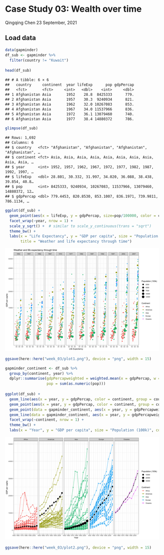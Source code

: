 Case Study 03: Wealth over time
================
Qingqing Chen
23 September, 2021

## Load data

``` r
data(gapminder)
df_sub <- gapminder %>% 
  filter(country != "Kuwait")

head(df_sub)
```

    ## # A tibble: 6 × 6
    ##   country     continent  year lifeExp      pop gdpPercap
    ##   <fct>       <fct>     <int>   <dbl>    <int>     <dbl>
    ## 1 Afghanistan Asia       1952    28.8  8425333      779.
    ## 2 Afghanistan Asia       1957    30.3  9240934      821.
    ## 3 Afghanistan Asia       1962    32.0 10267083      853.
    ## 4 Afghanistan Asia       1967    34.0 11537966      836.
    ## 5 Afghanistan Asia       1972    36.1 13079460      740.
    ## 6 Afghanistan Asia       1977    38.4 14880372      786.

``` r
glimpse(df_sub)
```

    ## Rows: 1,692
    ## Columns: 6
    ## $ country   <fct> "Afghanistan", "Afghanistan", "Afghanistan", "Afghanistan", …
    ## $ continent <fct> Asia, Asia, Asia, Asia, Asia, Asia, Asia, Asia, Asia, Asia, …
    ## $ year      <int> 1952, 1957, 1962, 1967, 1972, 1977, 1982, 1987, 1992, 1997, …
    ## $ lifeExp   <dbl> 28.801, 30.332, 31.997, 34.020, 36.088, 38.438, 39.854, 40.8…
    ## $ pop       <int> 8425333, 9240934, 10267083, 11537966, 13079460, 14880372, 12…
    ## $ gdpPercap <dbl> 779.4453, 820.8530, 853.1007, 836.1971, 739.9811, 786.1134, …

``` r
ggplot(df_sub) +
  geom_point(aes(x = lifeExp, y = gdpPercap, size=pop/100000, color = continent)) + 
  facet_wrap(~year, nrow = 1) +
  scale_y_sqrt() +  # similar to scale_y_continuous(trans = "sqrt") 
  theme_bw() + 
  labs(x = "Life Expectancy", y = "GDP per capita", size = "Population (100k)", color = "Continent", 
       title = "Weather and life expectancy through time")
```

![](case_study_03_files/figure-gfm/unnamed-chunk-2-1.png)<!-- -->

``` r
ggsave(here::here("week_03/plot1.png"), device = "png", width = 15)
```

``` r
gapminder_continent <- df_sub %>% 
  group_by(continent, year) %>% 
  dplyr::summarise(gdpPercapweighted = weighted.mean(x = gdpPercap, w = pop), 
                   pop = sum(as.numeric(pop)))

ggplot(df_sub) +
  geom_line(aes(x = year, y = gdpPercap, color = continent, group = country)) +
  geom_point(aes(x = year, y = gdpPercap, color = continent, group = country)) +
  geom_point(data = gapminder_continent, aes(x = year, y = gdpPercapweighted, size = pop/100000)) + 
  geom_line(data = gapminder_continent, aes(x = year, y = gdpPercapweighted)) +
  facet_wrap(~continent, nrow = 1) +
  theme_bw() + 
  labs(x = "Year", y = "GDP per capita", size = "Population (100k)", color = "Continent")
```

![](case_study_03_files/figure-gfm/unnamed-chunk-3-1.png)<!-- -->

``` r
ggsave(here::here("week_03/plot2.png"), device = "png", width = 15)
```
